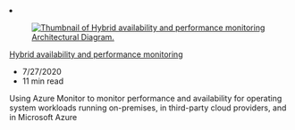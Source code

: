 <!-- This file is automatically generated by build/architectures/build_index.py. Any updates will be lost. -->

<!-- markdownlint-disable MD033 -->

<li class="grid-item item-column" data-categories="Hybrid  Management and Governance ">
<article class="card">
    <div class="card-header has-margin-bottom-none" aria-hidden="true">
        <figure class="image diagram has-height-175 has-overflow-hidden level">
            <a href="/azure/architecture/hybrid/hybrid-perf-monitoring"><img src="/azure/architecture/browse/thumbs/hybrid-perf-monitoring.png" class="diagram" alt="Thumbnail of Hybrid availability and performance monitoring Architectural Diagram." data-linktype="relative-path"></a>
        </figure>
    </div>
    <div class="card-content">
        <a class="card-content-title has-margin-top-none" href="/azure/architecture/hybrid/hybrid-perf-monitoring">
            <p>Hybrid availability and performance monitoring</p>
        </a>
        <ul class="card-content-metadata">
            <li>7/27/2020</li>
            <li>11 min read</li>
        </ul>
        <p class="card-content-description">Using Azure Monitor to monitor performance and availability for operating system workloads running on-premises, in third-party cloud providers, and in Microsoft Azure</p>
        <div class="bottom-to-top-fade is-hidden-mobile"></div>
    </div>
</article>
</li>
